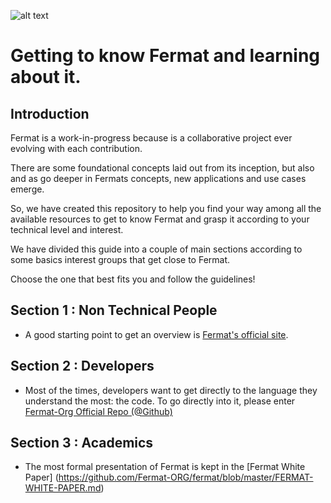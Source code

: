 ![alt text](https://github.com/bitDubai/media-kit/blob/master/MediaKit/Fermat%20Branding/Fermat%20Logotype/Fermat_Logo_3D.png "Fermat Logo")

# Getting to know Fermat and learning about it.

## Introduction
Fermat is a work-in-progress because is a collaborative project ever evolving with each contribution. 

There are some foundational concepts laid out from its inception, but also and as go deeper in Fermats concepts, new applications and use cases emerge. 

So, we have created this repository to help you find your way among all the available resources to get to know Fermat and grasp it according to your technical level and interest. 

We have divided this guide into a couple of main sections according to some basics interest groups that get close to Fermat.

Choose the one that best fits you and follow the guidelines!


## Section 1 : Non Technical People

* A good starting point to get an overview is [Fermat's official site](http://www.fermat.org).


## Section 2 : Developers

* Most of the times, developers want to get directly to the language they understand the most: the code. To go directly into it, please enter [Fermat-Org Official Repo (@Github)](https://github.com/Fermat-ORG/fermat/blob/master/README.md)

## Section 3 : Academics

* The most formal presentation of Fermat is kept in the [Fermat White Paper] (https://github.com/Fermat-ORG/fermat/blob/master/FERMAT-WHITE-PAPER.md)


